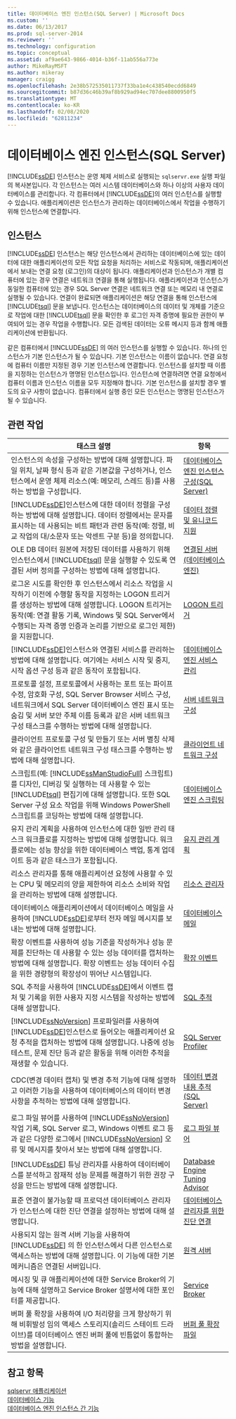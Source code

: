 ```yaml
---
title: 데이터베이스 엔진 인스턴스(SQL Server) | Microsoft Docs
ms.custom: ''
ms.date: 06/13/2017
ms.prod: sql-server-2014
ms.reviewer: ''
ms.technology: configuration
ms.topic: conceptual
ms.assetid: af9ae643-9866-4014-b36f-11ab556a773e
author: MikeRayMSFT
ms.author: mikeray
manager: craigg
ms.openlocfilehash: 2e38b572535011737f33ba1e4c438540ecdd6849
ms.sourcegitcommit: b87d36c46b39af8b929ad94ec707dee8800950f5
ms.translationtype: MT
ms.contentlocale: ko-KR
ms.lasthandoff: 02/08/2020
ms.locfileid: "62811234"
---
```

# <a name="database-engine-instances-sql-server"></a>데이터베이스 엔진 인스턴스(SQL Server)
  
  [!INCLUDE[ssDE](../../includes/ssde-md.md)] 인스턴스는 운영 체제 서비스로 실행되는 `sqlservr.exe` 실행 파일의 복사본입니다. 각 인스턴스는 여러 시스템 데이터베이스와 하나 이상의 사용자 데이터베이스를 관리합니다. 각 컴퓨터에서 [!INCLUDE[ssDE](../../includes/ssde-md.md)]의 여러 인스턴스를 실행할 수 있습니다. 애플리케이션은 인스턴스가 관리하는 데이터베이스에서 작업을 수행하기 위해 인스턴스에 연결합니다.  
  
## <a name="instances"></a>인스턴스  
 [!INCLUDE[ssDE](../../includes/ssde-md.md)] 인스턴스는 해당 인스턴스에서 관리하는 데이터베이스에 있는 데이터에 대한 애플리케이션의 모든 작업 요청을 처리하는 서비스로 작동되며, 애플리케이션에서 보내는 연결 요청 (로그인)의 대상이 됩니다. 애플리케이션과 인스턴스가 개별 컴퓨터에 있는 경우 연결은 네트워크 연결을 통해 실행됩니다. 애플리케이션과 인스턴스가 동일한 컴퓨터에 있는 경우 SQL Server 연결은 네트워크 연결 또는 메모리 내 연결로 실행될 수 있습니다. 연결이 완료되면 애플리케이션은 해당 연결을 통해 인스턴스에 [!INCLUDE[tsql](../../includes/tsql-md.md)] 문을 보냅니다. 인스턴스는 데이터베이스의 데이터 및 개체를 기준으로 작업에 대한 [!INCLUDE[tsql](../../includes/tsql-md.md)] 문을 확인한 후 로그인 자격 증명에 필요한 권한이 부여되어 있는 경우 작업을 수행합니다. 모든 검색된 데이터는 오류 메시지 등과 함께 애플리케이션에 반환됩니다.  
  
 같은 컴퓨터에서 [!INCLUDE[ssDE](../../includes/ssde-md.md)] 의 여러 인스턴스를 실행할 수 있습니다. 하나의 인스턴스가 기본 인스턴스가 될 수 있습니다. 기본 인스턴스는 이름이 없습니다. 연결 요청에 컴퓨터 이름만 지정된 경우 기본 인스턴스에 연결합니다. 인스턴스를 설치할 때 이름을 지정하는 인스턴스가 명명된 인스턴스입니다. 인스턴스에 연결하려면 연결 요청에서 컴퓨터 이름과 인스턴스 이름을 모두 지정해야 합니다. 기본 인스턴스를 설치할 경우 별도의 요구 사항이 없습니다. 컴퓨터에서 실행 중인 모든 인스턴스는 명명된 인스턴스가 될 수 있습니다.  
  
## <a name="related-tasks"></a>관련 작업  
  
|태스크 설명|항목|  
|----------------------|-----------|  
|인스턴스의 속성을 구성하는 방법에 대해 설명합니다. 파일 위치, 날짜 형식 등과 같은 기본값을 구성하거나, 인스턴스에서 운영 체제 리소스(예: 메모리, 스레드 등)를 사용하는 방법을 구성합니다.|[데이터베이스 엔진 인스턴스 구성&#40;SQL Server&#41;](database-engine-instances-sql-server.md)|  
|[!INCLUDE[ssDE](../../includes/ssde-md.md)]인스턴스에 대한 데이터 정렬을 구성하는 방법에 대해 설명합니다. 데이터 정렬에서는 문자를 표시하는 데 사용되는 비트 패턴과 관련 동작(예: 정렬, 비교 작업의 대/소문자 또는 악센트 구분 등)을 정의합니다.|[데이터 정렬 및 유니코드 지원](../../relational-databases/collations/collation-and-unicode-support.md)|  
|OLE DB 데이터 원본에 저장된 데이터를 사용하기 위해 인스턴스에서 [!INCLUDE[tsql](../../includes/tsql-md.md)] 문을 실행할 수 있도록 연결된 서버 정의를 구성하는 방법에 대해 설명합니다.|[연결된 서버&#40;데이터베이스 엔진&#41;](../../relational-databases/linked-servers/linked-servers-database-engine.md)|  
|로그온 시도를 확인한 후 인스턴스에서 리소스 작업을 시작하기 이전에 수행할 동작을 지정하는 LOGON 트리거를 생성하는 방법에 대해 설명합니다. LOGON 트리거는 동작(예: 연결 활동 기록, Windows 및 SQL Server에서 수행되는 자격 증명 인증과 논리를 기반으로 로그인 제한)을 지원합니다.|[LOGON 트리거](../../relational-databases/triggers/logon-triggers.md)|  
|[!INCLUDE[ssDE](../../includes/ssde-md.md)]인스턴스와 연결된 서비스를 관리하는 방법에 대해 설명합니다. 여기에는 서비스 시작 및 중지, 시작 옵션 구성 등과 같은 동작이 포함됩니다.|[데이터베이스 엔진 서비스 관리](manage-the-database-engine-services.md)|  
|프로토콜 설정, 프로토콜에서 사용하는 포트 또는 파이프 수정, 암호화 구성, SQL Server Browser 서비스 구성, 네트워크에서 SQL Server 데이터베이스 엔진 표시 또는 숨김 및 서버 보안 주체 이름 등록과 같은 서버 네트워크 구성 태스크를 수행하는 방법에 대해 설명합니다.|[서버 네트워크 구성](server-network-configuration.md)|  
|클라이언트 프로토콜 구성 및 만들기 또는 서버 별칭 삭제와 같은 클라이언트 네트워크 구성 태스크를 수행하는 방법에 대해 설명합니다.|[클라이언트 네트워크 구성](client-network-configuration.md)|  
|스크립트(예: [!INCLUDE[ssManStudioFull](../../includes/ssmanstudiofull-md.md)] 스크립트)를 디자인, 디버깅 및 실행하는 데 사용할 수 있는 [!INCLUDE[tsql](../../includes/tsql-md.md)] 편집기에 대해 설명합니다. 또한 SQL Server 구성 요소 작업을 위해 Windows PowerShell 스크립트를 코딩하는 방법에 대해 설명합니다.|[데이터베이스 엔진 스크립팅](../../relational-databases/scripting/database-engine-scripting.md)|  
|유지 관리 계획을 사용하여 인스턴스에 대한 일반 관리 태스크 워크플로를 지정하는 방법에 대해 설명합니다. 워크플로에는 성능 향상을 위한 데이터베이스 백업, 통계 업데이트 등과 같은 태스크가 포함됩니다.|[유지 관리 계획](../../relational-databases/maintenance-plans/maintenance-plans.md)|  
|리소스 관리자를 통해 애플리케이션 요청에 사용할 수 있는 CPU 및 메모리의 양을 제한하여 리소스 소비와 작업을 관리하는 방법에 대해 설명합니다.|[리소스 관리자](../../relational-databases/resource-governor/resource-governor.md)|  
|데이터베이스 애플리케이션에서 데이터베이스 메일을 사용하여 [!INCLUDE[ssDE](../../includes/ssde-md.md)]로부터 전자 메일 메시지를 보내는 방법에 대해 설명합니다.|[데이터베이스 메일](../../relational-databases/database-mail/database-mail.md)|  
|확장 이벤트를 사용하여 성능 기준을 작성하거나 성능 문제를 진단하는 데 사용할 수 있는 성능 데이터를 캡처하는 방법에 대해 설명합니다. 확장 이벤트는 성능 데이터 수집을 위한 경량형의 확장성이 뛰어난 시스템입니다.|[확장 이벤트](../../relational-databases/extended-events/extended-events.md)|  
|SQL 추적을 사용하여 [!INCLUDE[ssDE](../../includes/ssde-md.md)]에서 이벤트 캡처 및 기록을 위한 사용자 지정 시스템을 작성하는 방법에 대해 설명합니다.|[SQL 추적](../../relational-databases/sql-trace/sql-trace.md)|  
|[!INCLUDE[ssNoVersion](../../includes/ssnoversion-md.md)] 프로파일러를 사용하여 [!INCLUDE[ssDE](../../includes/ssde-md.md)]인스턴스로 들어오는 애플리케이션 요청 추적을 캡처하는 방법에 대해 설명합니다. 나중에 성능 테스트, 문제 진단 등과 같은 활동을 위해 이러한 추적을 재생할 수 있습니다.|[SQL Server Profiler](../../tools/sql-server-profiler/sql-server-profiler.md)|  
|CDC(변경 데이터 캡처) 및 변경 추적 기능에 대해 설명하고 이러한 기능을 사용하여 데이터베이스의 데이터 변경 사항을 추적하는 방법에 대해 설명합니다.|[데이터 변경 내용 추적&#40;SQL Server&#41;](../../relational-databases/track-changes/track-data-changes-sql-server.md)|  
|로그 파일 뷰어를 사용하여 [!INCLUDE[ssNoVersion](../../includes/ssnoversion-md.md)] 작업 기록, SQL Server 로그, Windows 이벤트 로그 등과 같은 다양한 로그에서 [!INCLUDE[ssNoVersion](../../includes/ssnoversion-md.md)] 오류 및 메시지를 찾아서 보는 방법에 대해 설명합니다.|[로그 파일 뷰어](../../relational-databases/logs/log-file-viewer.md)|  
|[!INCLUDE[ssDE](../../includes/ssde-md.md)] 튜닝 관리자를 사용하여 데이터베이스를 분석하고 잠재적 성능 문제를 해결하기 위한 권장 구성을 만드는 방법에 대해 설명합니다.|[Database Engine Tuning Advisor](../../relational-databases/performance/database-engine-tuning-advisor.md)|  
|표준 연결이 불가능할 때 프로덕션 데이터베이스 관리자가 인스턴스에 대한 진단 연결을 설정하는 방법에 대해 설명합니다.|[데이터베이스 관리자를 위한 진단 연결](diagnostic-connection-for-database-administrators.md)|  
|사용되지 않는 원격 서버 기능을 사용하여 [!INCLUDE[ssDE](../../includes/ssde-md.md)] 의 한 인스턴스에서 다른 인스턴스로 액세스하는 방법에 대해 설명합니다. 이 기능에 대한 기본 메커니즘은 연결된 서버입니다.|[원격 서버](remote-servers.md)|  
|메시징 및 큐 애플리케이션에 대한 Service Broker의 기능에 대해 설명하고 Service Broker 설명서에 대한 포인터를 제공합니다.|[Service Broker](sql-server-service-broker.md)|  
|버퍼 풀 확장을 사용하여 I/O 처리량을 크게 향상하기 위해 비휘발성 임의 액세스 스토리지(솔리드 스테이트 드라이브)를 데이터베이스 엔진 버퍼 풀에 빈틈없이 통합하는 방법을 설명합니다.|[버퍼 풀 확장 파일](buffer-pool-extension.md)|  
  
## <a name="see-also"></a>참고 항목  
 [sqlservr 애플리케이션](../../tools/sqlservr-application.md)   
 [데이터베이스 기능](../../relational-databases/database-features.md)   
 [데이터베이스 엔진 인스턴스 간 기능](../database-engine-cross-instance-features.md)  
  
  
